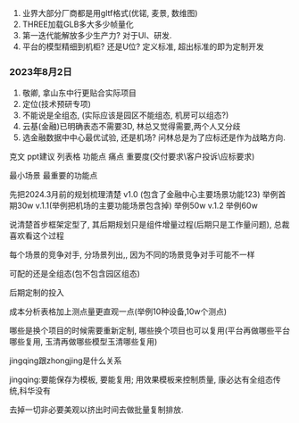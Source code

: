 1. 业界大部分厂商都是用gltf格式(优锘, 麦景, 数维图)
2. THREE加载GLB多大多少帧量化
3. 第一迭代能解放多少生产力?  对于UI、研发.
4. 平台的模型精细到机柜? 还是U位? 定义标准, 超出标准的即为定制开发

### 2023年8月2日
1. 敬卿, 拿山东中行更贴合实际项目
2. 定位(技术预研专项)
3. 不能说是全组态, (实际应该是园区不能组态, 机房可以组态?) 
4. 云基(金融)已明确表态不需要3D, 林总又觉得需要,两个人又分歧
5. 选金融数据中中心最优试验, 还是机场? 问林总是为了应标还是作为战略方向.

克文
ppt建议
列表格
功能点 痛点 重要度(交付要求\客户投诉\应标要求)

最小场景 最重要的功能点

先把2024.3月前的规划梳理清楚
v1.0 (包含了金融中心主要场景功能123)
	举例首期30w
v.1.1(举例把机场的主要功能场景包含掉)
	举例50w
v.1.2
	举例60w

说清楚首步框架定型了, 其后期规划只是组件增量过程(后期只是工作量问题), 总裁喜欢看这个过程

每个场景的竞争对手, 分场景列出,, 因为不同的场景竞争对手可能不一样




可配的还是全组态(包不包含园区组态)

后期定制的投入

成本分析表格加上测点量更直观一点(举例10种设备,10w个测点)

哪些是换个项目的时候需要重新定制, 哪些换个项目也可以复用(平台再做哪些平台哪些复用, 玉清再做哪些模型玉清哪些复用)

jingqing跟zhongjing是什么关系

jingqing:要能保存为模板, 要能复用; 用效果模板来控制质量, 康必达有全组态传统,科华没有

去掉一切非必要美观以挤出时间去做批量复制排放.


